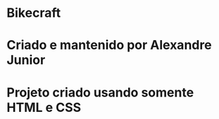 # Bikecraft

# Criado e mantenido por Alexandre Junior

# Projeto criado usando somente HTML e CSS

